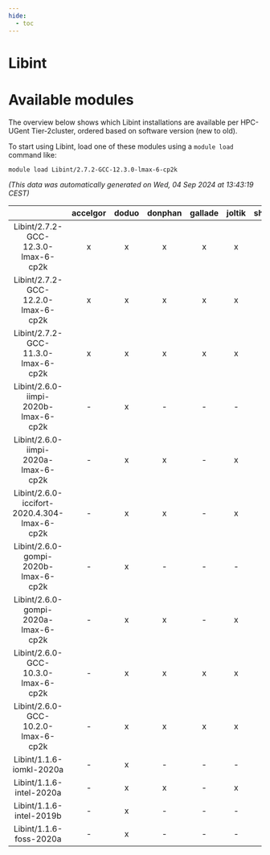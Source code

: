 ```yaml
---
hide:
  - toc
---
```


Libint
======

# Available modules


The overview below shows which Libint installations are available per HPC-UGent Tier-2cluster, ordered based on software version (new to old).

To start using Libint, load one of these modules using a `module load` command like:

```shell
module load Libint/2.7.2-GCC-12.3.0-lmax-6-cp2k
```

*(This data was automatically generated on Wed, 04 Sep 2024 at 13:43:19 CEST)*  

| |accelgor|doduo|donphan|gallade|joltik|shinx|skitty|
| :---: | :---: | :---: | :---: | :---: | :---: | :---: | :---: |
|Libint/2.7.2-GCC-12.3.0-lmax-6-cp2k|x|x|x|x|x|x|x|
|Libint/2.7.2-GCC-12.2.0-lmax-6-cp2k|x|x|x|x|x|-|x|
|Libint/2.7.2-GCC-11.3.0-lmax-6-cp2k|x|x|x|x|x|-|x|
|Libint/2.6.0-iimpi-2020b-lmax-6-cp2k|-|x|-|-|-|-|-|
|Libint/2.6.0-iimpi-2020a-lmax-6-cp2k|-|x|x|-|x|-|x|
|Libint/2.6.0-iccifort-2020.4.304-lmax-6-cp2k|-|x|x|-|x|-|-|
|Libint/2.6.0-gompi-2020b-lmax-6-cp2k|-|x|-|-|-|-|-|
|Libint/2.6.0-gompi-2020a-lmax-6-cp2k|-|x|x|-|x|-|x|
|Libint/2.6.0-GCC-10.3.0-lmax-6-cp2k|-|x|x|x|x|-|x|
|Libint/2.6.0-GCC-10.2.0-lmax-6-cp2k|-|x|x|x|x|-|x|
|Libint/1.1.6-iomkl-2020a|-|x|-|-|-|-|-|
|Libint/1.1.6-intel-2020a|-|x|x|-|x|-|x|
|Libint/1.1.6-intel-2019b|-|x|-|-|-|-|-|
|Libint/1.1.6-foss-2020a|-|x|-|-|-|-|-|
